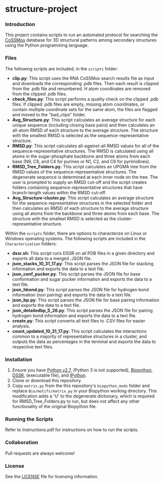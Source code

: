 # structure-project
### Introduction
This project contains scripts to run an automated protocol for searching the [CoSSMos](http://cossmos.slu.edu) database for 3D structural patterns among secondary structures using the Python programming language.

### Files
The following scripts are included, in the `scripts` folder:
* **clip.py**: This script uses the RNA CoSSMos search results file as input and downloads the corresponding .pdb files.  Then each result is clipped from the .pdb file and renumbered.  H atom coordinates are removed from the clipped .pdb files.
* **check_files.py**: This script performs a quality check on the clipped .pdb files. If clipped .pdb files are empty, missing atom coordinates, or contain multiple coordinate sets for the same atom, the files are flagged and moved to the "bad_clips" folder.
* **Avg_Structure.py**: This script calculates an average structure for each unique sequence (including closing base pairs) and then calculates an all-atom RMSD of each structure to the average structure.  The structure with the smallest RMSD is selected as the sequence-representative structure.
* **RMSD.py**: This script calculates all-against-all RMSD values for all of the sequence-representative structures. The RMSD is calculated using all atoms in the sugar-phosphate backbone and three atoms from each base (N9, C8, and C4 for purines or N1, C2, and C6 for pyrimidines).
* **RMSD_Tree_Folders.py**: This script calculates an UPGMA tree from the RMSD values of the sequence-representative structures.  The degenerate sequence is determined at each inner node on the tree.  The user is prompted to supply an RMSD cut-off and the script creates folders containing sequence-representative structures that have branch-length values within the RMSD cut-off.
* **Avg_Structure-cluster.py**: This script calculates an average structure for the sequence-representative structures in the selected folder and then calculates an RMSD of each structure to the average structure using all atoms from the backbone and three atoms from each base.  The structure with the smallest RMSD is selected as the cluster-representative structure.

Within the `scripts` folder, there are options to characterize on Linux or Windows operating systems. The following scripts are included in the `Characterization` folders:
* **dssr.sh**: This script runs DSSR on all PDB files in a given directory and exports all data to a merged .JSON file.
* **json_stacks_10_31_17.py**: This script parses the JSON file for stacking information and exports the data to a text file.
* **json_conf_pucker.py**: This script parses the JSON file for base conformation and sugar pucker information and exports the data to a text file.
* **json_hbond.py**: This script parses the JSON file for hydrogen bond information (non pairing) and exports the data to a text file.
* **json_bp.py**: This script parses the JSON file for base pairing information and exports the data to a text file.
* **json_detailedbp_5_26.py**: This script parses the JSON file for pairing hydrogen bond information and exports the data to a text file.
* **create.py**: This script converts all text files to .CSV files for easier analysis.
* **count_updated_10_31_17.py**: This script calculates the interactions common to a majority of representative structures in a cluster, and outputs the data as percentages in the terminal and exports the data to respective text files.

### Installation
1. Ensure you have [Python v2.7](https://www.python.org/downloads/), (Python 3 is not supported), [Biopython](https://www.github.com/biopython/biopython/), [DSSR](http://forum.x3dna.org/site-announcements/download-instructions/), (executable file), and [IPython](https://ipython.org/install.html).
2. Clone or download this repository.
3. Copy `matrix.py` from the this repository's `biopython_mods` folder and replace `Bio/motifs/matrix.py` in your Biopython working directory.  This modification adds a 'U' to the degenerate dictionary, which is required for RMSD_Tree_Folders.py to run, but does not affect any other functionality of the original Biopython file.

### Running the Scripts
Refer to Instructions.pdf for instructions on how to run the scripts.

### Collaboration
Pull requests are always welcome!

### License
See the [LICENSE](LICENSE.md) file for licensing information. 
